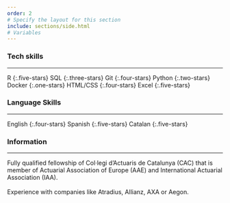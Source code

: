 ```yaml
---
order: 2
# Specify the layout for this section
include: sections/side.html
# Variables
---
```


### Tech skills
___
R
{:.five-stars}
SQL
{:.three-stars}
Git
{:.four-stars}
Python
{:.two-stars}
Docker
{:.one-stars}
HTML/CSS
{:.four-stars}
Excel
{:.five-stars}

### Language Skills
___
English
{:.four-stars}
Spanish
{:.five-stars}
Catalan
{:.five-stars}

### Information
___

Fully qualified fellowship of Col·legi d’Actuaris de Catalunya (CAC) that is
member of Actuarial Association of Europe (AAE) and International Actuarial
Association (IAA).
<br><br>
Experience with companies like Atradius, Allianz, AXA or Aegon.
